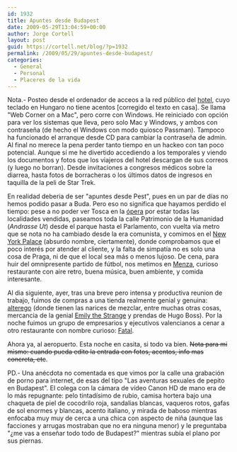 ```yaml
---
id: 1932
title: Apuntes desde Budapest
date: 2009-05-29T13:04:59+00:00
author: Jorge Cortell
layout: post
guid: https://cortell.net/blog/?p=1932
permalink: /2009/05/29/apuntes-desde-budapest/
categories:
  - General
  - Personal
  - Placeres de la vida
---
```

Nota.- Posteo desde el ordenador de acceos a la red público del <a title="https://www.novotel.com/gb/hotel-3560-novotel-budapest-centrum/index.shtml" href="https://www.novotel.com/gb/hotel-3560-novotel-budapest-centrum/index.shtml" target="_blank">hotel</a>, cuyo teclado en Hungaro no tiene acentos [corregido el texto en casa]. Se llama "Web Corner on a Mac", pero corre con Windows. He reiniciado con opción para ver los sistemas que lleva, pero solo Mac y Windows, y ambos con contraseña (de hecho el Windows con modo quiosco Passman). Tampoco ha funcionado el arranque desde CD para cambiar la contraseña de admin. Al final no merece la pena perder tanto tiempo en un hackeo con tan poco potencial. Aunque sí me he divertido accediendo a los temporales y viendo los documentos y fotos que los viajeros del hotel descargan de sus correos (y luego no borran). Desde invitaciones a congresos médicos sobre la diarrea, hasta fotos de borracheras o los últimos datos de ingresos en taquilla de la peli de Star Trek. 

En realidad deberia de ser "apuntes desde Pest", pues en un par de días no hemos podido pasar a Buda. Pero eso no significa que hayamos perdido el tiempo: pese a no poder ver Tosca en la <a title="https://www.opera.hu/index.php?module=main" href="https://www.opera.hu/index.php?module=main" target="_blank">ópera</a> por estar todas las localidades vendidas, paseamos toda la calle Patrimonio de la Humanidad (_Andrasse Ut_) desde el parque hasta el Parlamento, con vuelta via metro que se nota no ha cambiado desde la era comunista, y comimos en el <a title="https://www.boscolohotels.com/eng/hotels/new_york_palace/deluxe_restaurant_budapest.htm" href="https://www.boscolohotels.com/eng/hotels/new_york_palace/deluxe_restaurant_budapest.htm" target="_blank">New York Palace</a> (absurdo nombre, ciertamente), donde comprobamos que el poco interés por atender al cliente, y la falta de simpatía no es solo una cosa de Praga, ni de que el local sea más o menos lujoso. De cena, para huir del omnipresente partido de fútbol, nos metimos en <a title="www.menza.co.hu" href="https://www.menza.co.hu" target="_blank">Menza</a>, curioso restaurante con aire retro, buena música, buen ambiente, y comida interesante.

Al dia siguiente, ayer, tras una breve pero intensa y productiva reunion de trabajo, fuimos de compras a una tienda realmente genial y genuina: <a title="https://www.alteregoshop.hu/" href="https://www.alteregoshop.hu/" target="_blank">alterego</a> (donde tienen las narices de mezclar, entre muchas otras cosas, mercancia de la genial <a title="https://emilystrange.com/" href="https://emilystrange.com/" target="_blank">Emily the Strange</a> y prendas de Hugo Boss). Por la noche fuimos un grupo de empresarios y ejecutivos valencianos a cenar a otro restaurante con nombre curioso: <a title="https://www.virtualtourist.com/travel/Europe/Hungary/Budapest_Fovaros/Budapest-436839/Restaurants-Budapest-Fatal_Restaurant-BR-1.html" href="https://www.virtualtourist.com/travel/Europe/Hungary/Budapest_Fovaros/Budapest-436839/Restaurants-Budapest-Fatal_Restaurant-BR-1.html" target="_blank">Fatal</a>.

Ahora ya, al aeropuerto. Esta noche en casita, si todo va bien. <span style="text-decoration: line-through">Nota para mi mismo: cuando pueda edito la entrada con fotos, acentos, info mas concreta, etc</span>.

PD.- Una anécdota no comentada es que vimos por la calle una grabación de porno para internet, de esas del tipo "Las aventuras sexuales de pepito en Budapest". El colega con la cámara de vídeo Canon HD de mano era de lo más repugnante: pelo tintadísimo de rubio, camisa hortera bajo una chaqueta de piel de cocodrilo roja, sandalias blancas, vaqueros rotos, gafas de sol enormes y blancas, acento italiano, y mirada de baboso mientras enfocaba muy muy de cerca a una chica con aspecto de niña (aunque las facciones y arrugas mostraban que no era ninguna menor) y le preguntaba "¿me vas a enseñar todo todo de Budapest?" mientras subía el plano por sus piernas.